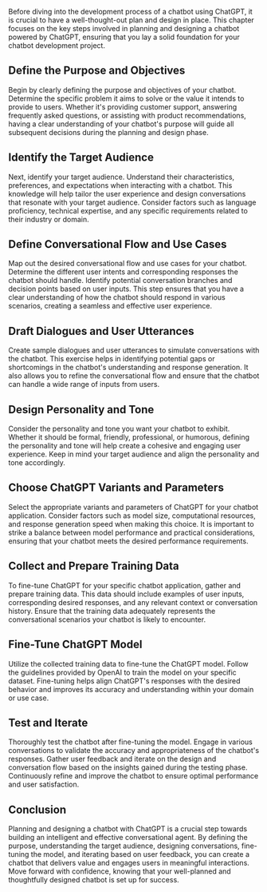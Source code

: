 
Before diving into the development process of a chatbot using ChatGPT, it is crucial to have a well-thought-out plan and design in place. This chapter focuses on the key steps involved in planning and designing a chatbot powered by ChatGPT, ensuring that you lay a solid foundation for your chatbot development project.

## Define the Purpose and Objectives

Begin by clearly defining the purpose and objectives of your chatbot. Determine the specific problem it aims to solve or the value it intends to provide to users. Whether it's providing customer support, answering frequently asked questions, or assisting with product recommendations, having a clear understanding of your chatbot's purpose will guide all subsequent decisions during the planning and design phase.

## Identify the Target Audience

Next, identify your target audience. Understand their characteristics, preferences, and expectations when interacting with a chatbot. This knowledge will help tailor the user experience and design conversations that resonate with your target audience. Consider factors such as language proficiency, technical expertise, and any specific requirements related to their industry or domain.

## Define Conversational Flow and Use Cases

Map out the desired conversational flow and use cases for your chatbot. Determine the different user intents and corresponding responses the chatbot should handle. Identify potential conversation branches and decision points based on user inputs. This step ensures that you have a clear understanding of how the chatbot should respond in various scenarios, creating a seamless and effective user experience.

## Draft Dialogues and User Utterances

Create sample dialogues and user utterances to simulate conversations with the chatbot. This exercise helps in identifying potential gaps or shortcomings in the chatbot's understanding and response generation. It also allows you to refine the conversational flow and ensure that the chatbot can handle a wide range of inputs from users.

## Design Personality and Tone

Consider the personality and tone you want your chatbot to exhibit. Whether it should be formal, friendly, professional, or humorous, defining the personality and tone will help create a cohesive and engaging user experience. Keep in mind your target audience and align the personality and tone accordingly.

## Choose ChatGPT Variants and Parameters

Select the appropriate variants and parameters of ChatGPT for your chatbot application. Consider factors such as model size, computational resources, and response generation speed when making this choice. It is important to strike a balance between model performance and practical considerations, ensuring that your chatbot meets the desired performance requirements.

## Collect and Prepare Training Data

To fine-tune ChatGPT for your specific chatbot application, gather and prepare training data. This data should include examples of user inputs, corresponding desired responses, and any relevant context or conversation history. Ensure that the training data adequately represents the conversational scenarios your chatbot is likely to encounter.

## Fine-Tune ChatGPT Model

Utilize the collected training data to fine-tune the ChatGPT model. Follow the guidelines provided by OpenAI to train the model on your specific dataset. Fine-tuning helps align ChatGPT's responses with the desired behavior and improves its accuracy and understanding within your domain or use case.

## Test and Iterate

Thoroughly test the chatbot after fine-tuning the model. Engage in various conversations to validate the accuracy and appropriateness of the chatbot's responses. Gather user feedback and iterate on the design and conversation flow based on the insights gained during the testing phase. Continuously refine and improve the chatbot to ensure optimal performance and user satisfaction.

## Conclusion

Planning and designing a chatbot with ChatGPT is a crucial step towards building an intelligent and effective conversational agent. By defining the purpose, understanding the target audience, designing conversations, fine-tuning the model, and iterating based on user feedback, you can create a chatbot that delivers value and engages users in meaningful interactions. Move forward with confidence, knowing that your well-planned and thoughtfully designed chatbot is set up for success.
